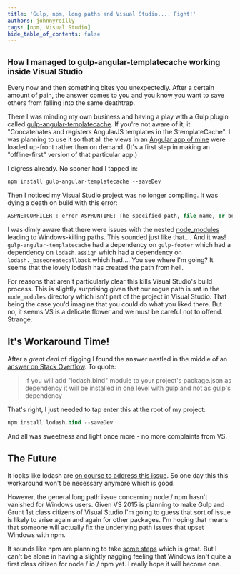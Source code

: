 ```yaml
---
title: 'Gulp, npm, long paths and Visual Studio.... Fight!'
authors: johnnyreilly
tags: [npm, Visual Studio]
hide_table_of_contents: false
---
```


## <sub>How I managed to gulp-angular-templatecache working inside Visual Studio</sub>

<!--truncate-->

Every now and then something bites you unexpectedly. After a certain amount of pain, the answer comes to you and you know you want to save others from falling into the same deathtrap.

There I was minding my own business and having a play with a Gulp plugin called [gulp-angular-templatecache](https://www.npmjs.com/package/gulp-angular-templatecache). If you're not aware of it, it "Concatenates and registers AngularJS templates in the $templateCache". I was planning to use it so that all the views in an [Angular app of mine](https://github.com/johnnyreilly/proverb-offline) were loaded up-front rather than on demand. (It's a first step in making an "offline-first" version of that particular app.)

I digress already. No sooner had I tapped in:

```ps
npm install gulp-angular-templatecache --saveDev
```

Then I noticed my Visual Studio project was no longer compiling. It was dying a death on build with this error:

```ps
ASPNETCOMPILER : error ASPRUNTIME: The specified path, file name, or both are too long. The fully qualified file name must be less than 260 characters, and the directory name must be less than 248 characters.
```

I was dimly aware that there were issues with the nested [node_modules](https://github.com/joyent/node/issues/6960) leading to Windows-killing paths. This sounded just like that.... And it was! `gulp-angular-templatecache` had a dependency on `gulp-footer` which had a dependency on `lodash.assign` which had a dependency on `lodash._basecreatecallback` which had.... You see where I'm going? It seems that the lovely lodash has created the path from hell.

For reasons that aren't particularly clear this kills Visual Studio's build process. This is slightly surprising given that our rogue path is sat in the `node_modules` directory which isn't part of the project in Visual Studio. That being the case you'd imagine that you could do what you liked there. But no, it seems VS is a delicate flower and we must be careful not to offend. Strange.

## It's Workaround Time!

After a _great deal_ of digging I found the answer nestled in the middle of an [answer on Stack Overflow](http://stackoverflow.com/a/24144479/761388). To quote:

> If you will add "lodash.bind" module to your project's package.json as dependency it will be installed in one level with gulp and not as gulp's dependency

That's right, I just needed to tap enter this at the root of my project:

```ps
npm install lodash.bind --saveDev
```

And all was sweetness and light once more - no more complaints from VS.

## The Future

It looks like lodash are [on course to address this issue](https://github.com/lodash/lodash-cli/issues/23). So one day this this workaround won't be necessary anymore which is good.

However, the general long path issue concerning node / npm hasn't vanished for Windows users. Given VS 2015 is planning to make Gulp and Grunt 1st class citizens of Visual Studio I'm going to guess that sort of issue is likely to arise again and again for other packages. I'm hoping that means that someone will actually fix the underlying path issues that upset Windows with npm.

It sounds like npm are planning to take [some steps](https://github.com/joyent/node/issues/6960#issuecomment-46704998) which is great. But I can't be alone in having a slightly nagging feeling that Windows isn't quite a first class citizen for node / io / npm yet. I really hope it will become one.

